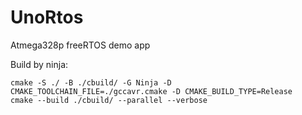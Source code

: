 # UnoRtos

Atmega328p freeRTOS demo app

Build by ninja:
```
cmake -S ./ -B ./cbuild/ -G Ninja -D CMAKE_TOOLCHAIN_FILE=./gccavr.cmake -D CMAKE_BUILD_TYPE=Release
cmake --build ./cbuild/ --parallel --verbose
```
